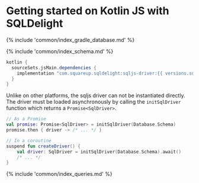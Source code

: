 # Getting started on Kotlin JS with SQLDelight

{% include 'common/index_gradle_database.md' %}

{% include 'common/index_schema.md' %}

```groovy
kotlin {
  sourceSets.jsMain.dependencies {
    implementation "com.squareup.sqldelight:sqljs-driver:{{ versions.sqldelight }}"
  }
}
```
Unlike on other platforms, the sqljs driver can not be instantiated directly.
The driver must be loaded asynchronously by calling the `initSqlDriver` function which returns a `Promise<SqlDriver>`.
```kotlin
// As a Promise
val promise: Promise<SqlDriver> = initSqlDriver(Database.Schema)
promise.then { driver -> /* ... */ }

// In a coroutine
suspend fun createDriver() {
    val driver: SqlDriver = initSqlDriver(Database.Schema).await()
    /* ... */
}
```

{% include 'common/index_queries.md' %}